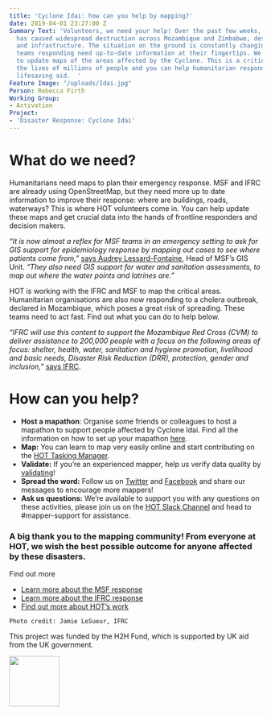 ```yaml
---
title: 'Cyclone Idai: how can you help by mapping?'
date: 2019-04-01 23:27:00 Z
Summary Text: 'Volunteers, we need your help! Over the past few weeks, Cyclone Idai
  has caused widespread destruction across Mozambique and Zimbabwe, destroying homes
  and infrastructure. The situation on the ground is constantly changing and the humanitarian
  teams responding need up-to-date information at their fingertips. We need your help
  to update maps of the areas affected by the Cyclone. This is a critical time in
  the lives of millions of people and you can help humanitarian responders provide
  lifesaving aid.  '
Feature Image: "/uploads/Idai.jpg"
Person: Rebecca Firth
Working Group:
- Activation
Project:
- 'Disaster Response: Cyclone Idai'
---
```


# What do we need?
Humanitarians need maps to plan their emergency response. MSF and IFRC are already using OpenStreetMap, but they need more up to date information to improve their response: where are buildings, roads, waterways? This is where HOT volunteers come in. You can help update these maps and get crucial data into the hands of frontline responders and decision makers. 

*“It is now almost a reflex for MSF teams in an emergency setting to ask for GIS support for epidemiology response by mapping out cases to see where patients come from,”* [says Audrey Lessard-Fontaine](https://www.doctorswithoutborders.org/what-we-do/news-stories/story/mapping-needs-new-technologies-play-essential-role-cyclone-idai), Head of MSF’s GIS Unit. *“They also need GIS support for water and sanitation assessments, to map out where the water points and latrines are.”*

HOT is working with the IFRC and MSF to map the critical areas. Humanitarian organisations are also now responding to a cholera outbreak, declared in Mozambique, which poses a great risk of spreading. These teams need to act fast. Find out what you can do to help below.   

*“IFRC will use this content to support the Mozambique Red Cross (CVM) to deliver assistance to 200,000 people with a focus on the following areas of focus: shelter, health, water, sanitation and hygiene promotion, livelihood and basic needs, Disaster Risk Reduction (DRR), protection, gender and inclusion,”* [says IFRC](https://media.ifrc.org/ifrc/2019/04/01/mapping-cyclone-idai/).

# How can you help?
* **Host a mapathon**: Organise some friends or colleagues to host a mapathon to support people affected by Cyclone Idai. Find all the information on how to set up your mapathon [here](http://www.missingmaps.org/host/).
* **Map:** You can learn to map very easily online and start contributing on the [HOT Tasking Manager](https://tasks.hotosm.org/learn).
* **Validate:** If you’re an experienced mapper, help us verify data quality by [validating](http://www.missingmaps.org/validate/)!
* **Spread the word:** Follow us on [Twitter](https://twitter.com/hotosm) and [Facebook](https://www.facebook.com/hotosm/) and share our messages to encourage more mappers!
* **Ask us questions:** We’re available to support you with any questions on these activities, please join us on the [HOT Slack Channel](http://slack.hotosm.org/) and head to #mapper-support for assistance.

### A big thank you to the mapping community! From everyone at HOT, we wish the best possible outcome for anyone affected by these disasters.


Find out more
* [Learn more about the MSF response](https://www.msf.org/crisis-update-cyclone-idai)
* [Learn more about the IFRC response](https://media.ifrc.org/ifrc/2019/04/01/mapping-cyclone-idai/)
* [Find out more about HOT’s work](https://www.hotosm.org/)

`Photo credit: Jamie LeSueur, IFRC`

This project was funded by the H2H Fund, which is supported by UK aid from the UK government.

<img src="/uploads/h2h.jpg" style="width:100px;">
